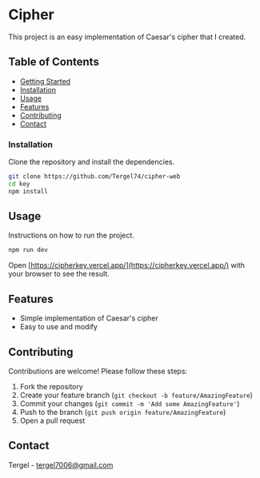 # Cipher

This project is an easy implementation of Caesar's cipher that I created.

## Table of Contents

-   [Getting Started](#getting-started)
-   [Installation](#installation)
-   [Usage](#usage)
-   [Features](#features)
-   [Contributing](#contributing)
-   [Contact](#contact)

### Installation

Clone the repository and install the dependencies.

```bash
git clone https://github.com/Tergel74/cipher-web
cd key
npm install
```

## Usage

Instructions on how to run the project.

```bash
npm run dev
```

Open [https://cipherkey.vercel.app/](https://cipherkey.vercel.app/) with your browser to see the result.

## Features

-   Simple implementation of Caesar's cipher
-   Easy to use and modify

## Contributing

Contributions are welcome! Please follow these steps:

1. Fork the repository
2. Create your feature branch (`git checkout -b feature/AmazingFeature`)
3. Commit your changes (`git commit -m 'Add some AmazingFeature'`)
4. Push to the branch (`git push origin feature/AmazingFeature`)
5. Open a pull request

## Contact

Tergel - [tergel7006@gmail.com](mailto:tergel7006@gmail.com)
